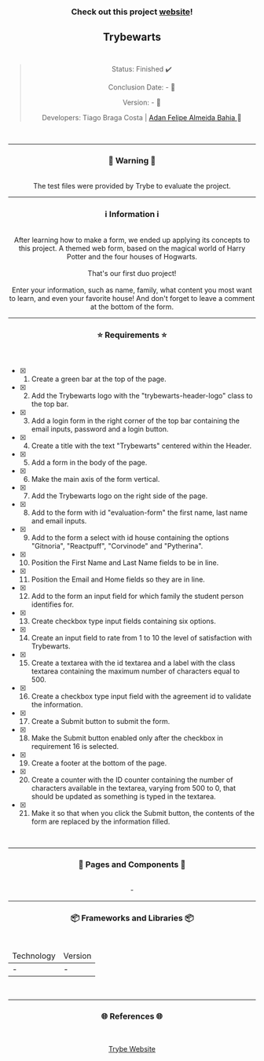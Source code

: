 <div align="center">
  <h3>
    Check out this project <a href="https://ztiagok.github.io/trybe-08.trybewarts/"> website</a>! 
  <h3>
  <h2>
    Trybewarts
    <br><br>
  </h2>

  > Status: Finished ✔️
  >
  > Conclusion Date: - 📆
  >
  > Version: - 🧪
  >
  > Developers: Tiago Braga Costa | <a href="https://www.linkedin.com/in/adan-filipe-almeida-bahia-840886a6/"> Adan Felipe Almeida Bahia </a> 👥

  <br>
  <hr>
  <h3>
    🚨 Warning 🚨
  </h3>
  <br>
  <span> The test files were provided by Trybe to evaluate the project. </span>
  <br>
  <hr>
  <h3>
    ℹ️ Information ℹ️
  </h3>
  <br>
  <span> After learning how to make a form, we ended up applying its concepts to this project. A themed web form, based on the magical world of Harry Potter and the four houses of Hogwarts.
 </span> 
  <br><br>
    <span> That's our first duo project! </span>
  <br><br>
  <span> Enter your information, such as name, family, what content you most want to learn, and even your favorite house! And don't forget to leave a comment at the bottom of the form. </span>
  <br>
  <hr>
  <h3>
    ⭐ Requirements ⭐
  </h3>
  <div align="left">
  <br>
  
- [X] 1. Create a green bar at the top of the page.
- [X] 2. Add the Trybewarts logo with the "trybewarts-header-logo" class to the top bar.
- [X] 3. Add a login form in the right corner of the top bar containing the email inputs, password and a login button.
- [X] 4. Create a title with the text "Trybewarts" centered within the Header.
- [X] 5. Add a form in the body of the page.
- [X] 6. Make the main axis of the form vertical.
- [X] 7. Add the Trybewarts logo on the right side of the page.
- [X] 8. Add to the form with id "evaluation-form" the first name, last name and email inputs.
- [X] 9. Add to the form a select with id house containing the options "Gitnoria", "Reactpuff", "Corvinode" and "Pytherina".
- [X] 10. Position the First Name and Last Name fields to be in line.
- [X] 11. Position the Email and Home fields so they are in line.
- [X] 12. Add to the form an input field for which family the student person identifies for.
- [X] 13. Create checkbox type input fields containing six options.
- [X] 14. Create an input field to rate from 1 to 10 the level of satisfaction with Trybewarts.
- [X] 15. Create a textarea with the id textarea and a label with the class textarea containing the maximum number of characters equal to 500.
- [X] 16. Create a checkbox type input field with the agreement id to validate the information.
- [X] 17. Create a Submit button to submit the form.
- [X] 18. Make the Submit button enabled only after the checkbox in requirement 16 is selected.
- [X] 19. Create a footer at the bottom of the page.
- [X] 20. Create a counter with the ID counter containing the number of characters available in the textarea, varying from 500 to 0, that should be updated as something is typed in the textarea.
- [X] 21. Make it so that when you click the Submit button, the contents of the form are replaced by the information filled.
    
  </div>
  <br>
  <hr>
  <h3>
    📄 Pages and Components 📄
  </h3>
  <br>
  <span> - </span>
  <br>
  <hr>
  <h3>
    📦 Frameworks and Libraries 📦
  </h3>
  <br>
  <table>
    <thead>
      <td> Technology </td>
      <td> Version </td>
    </thead>
    <tbody>
      <tr>
        <td> - </td>
        <td> - </td>
      </tr>
    </tbody>
  </table>
  <br>
  <hr>
  <h3>
    🌐 References 🌐
  </h3>
    <br>
    <p> <a href="https://www.betrybe.com/"> Trybe Website </a> </p>
</div>

